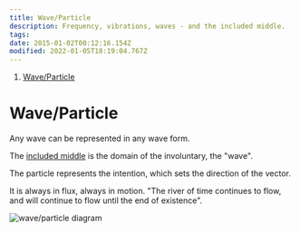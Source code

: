 ```yaml
---
title: Wave/Particle
description: Frequency, vibrations, waves - and the included middle.
tags:
date: 2015-01-02T00:12:16.154Z
modified: 2022-01-05T18:19:04.767Z
---
```


1. [Wave/Particle](#waveparticle)

# Wave/Particle

Any wave can be represented in any wave form.

The [included middle](/posts/qkab/middle/) is the domain of the involuntary, the "wave".

The particle represents the intention, which sets the direction of the vector.

It is always in flux, always in motion. "The river of time continues to flow, and will continue to flow until the end of existence".

![wave/particle diagram](/posts/img/qkab/wave_particle.png)
